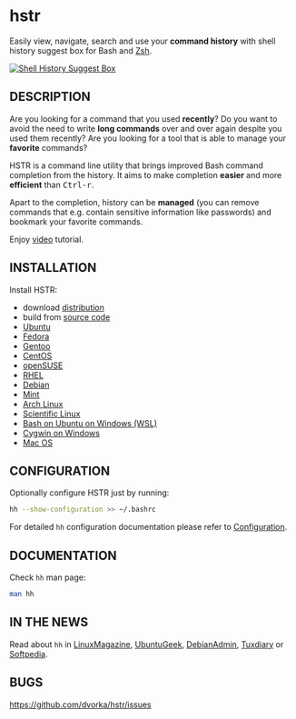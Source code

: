 hstr
====
Easily view, navigate, search and use your **command history** with shell history suggest box for Bash and
[Zsh](CONFIGURATION.md#zsh-history-settings).

[![Shell History Suggest Box](http://me.mindforger.com/projects/images/hh-animated-01.gif "Shell History Suggest Box @ YouTube")](http://www.youtube.com/watch?v=sPF29NyXe2U)


DESCRIPTION
-----------
Are you looking for a command that you used **recently**? Do you
want to  avoid the need to write **long commands** over and over
again despite you used them recently? Are you looking
for a tool that is able to manage your **favorite** commands?

HSTR is a command line utility that brings improved Bash command completion
from the history. It aims to make completion **easier** and more **efficient**
than <kbd>Ctrl-r</kbd>.

Apart to the completion, history can be **managed** (you can remove
commands that e.g. contain sensitive information like
passwords) and bookmark your favorite commands.

Enjoy [video](http://www.youtube.com/watch?v=sPF29NyXe2U) tutorial.


INSTALLATION
------------
Install HSTR:
* download [distribution](INSTALLATION.md#distribution-installation)
* build from [source code](INSTALLATION.md#installation-from-source-code)
* [Ubuntu](INSTALLATION.md#ubuntu)
* [Fedora](INSTALLATION.md#fedorarhelcentos)
* [Gentoo](INSTALLATION.md#gentoo)
* [CentOS](INSTALLATION.md#fedorarhelcentos)
* [openSUSE](INSTALLATION.md#opensuse)
* [RHEL](INSTALLATION.md#fedorarhelcentos)
* [Debian](INSTALLATION.md#debianmint)
* [Mint](INSTALLATION.md#debianmint)
* [Arch Linux](INSTALLATION.md#arch-linux)
* [Scientific Linux](INSTALLATION.md#fedorarhelcentos)
* [Bash on Ubuntu on Windows (WSL)](INSTALLATION.md#wsl)
* [Cygwin on Windows](INSTALLATION.md#cygwin)
* [Mac OS](INSTALLATION.md#mac-os)


CONFIGURATION
-------------
Optionally configure HSTR just by running:
```bash
hh --show-configuration >> ~/.bashrc
```
For detailed `hh` configuration documentation please refer to [Configuration](CONFIGURATION.md).


DOCUMENTATION
-------------
Check `hh` man page:
```bash
man hh
```

IN THE NEWS
-----------
Read about `hh` in [LinuxMagazine](http://www.linux-magazine.com/Issues/2014/164/Bash-History-on-Steroids), [UbuntuGeek](http://www.ubuntugeek.com/tag/hstr-bash-history), [DebianAdmin](http://www.debianadmin.com/hstr-easily-view-navigate-search-and-use-your-command-history-with-shell-history.html), [Tuxdiary](https://tuxdiary.com/2015/02/17/hstr/) or [Softpedia](http://linux.softpedia.com/get/Terminals/BASH-Command-History-Completion-103155.shtml).


BUGS
----
https://github.com/dvorka/hstr/issues
